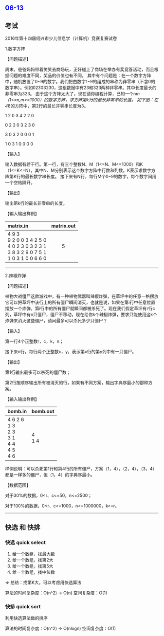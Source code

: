 <h2 style="color:blue">06-13</h2>

## 考试

2016年第十四届绍兴市少儿信息学（计算机）竞赛复赛试卷


1.数字方阵

【问题描述】 

周末，爸爸妈妈带着笑笑去商场玩，正好碰上了商场在举办有奖竞答活动，而且根据问题的难度不同，奖品的价值也有不同。
其中有个问题是：在一个数字方阵中，随机放置了0~9的数字。我们把由数字1~9的组成的串称为非零串（不含0的数字串）。例如02303230，这组数据中有23和323两种非零串。其中长度最长的非零串为323。
由于这个方阵太大了，现在请你编程计算，已知一个n*m（1<=n,m<=1000）的数字方阵，求方阵第k行的最长非零串的长度。
如下图：在4*8的方阵中，第2行的最长非零串长度为3。

1	2	0	3	4	2	2	0

0	2	3	0	3	2	3	0

3	0	3	2	0	0	0	1

1	0	3	1	0	0	0	0

【输入】

输入数据有若干行。第一行，有三个整数N、M（1<=N、M<=1000）和K（1<=K<=N），其中N、M分别表示这个数字方阵中行数和列数。K表示求数字方阵第K行的最长数字串长度。
接下来有N行，每行M个0~9的数字，每个数字间用一个空格隔开。

【输出】

输出第k行的最长非零串的长度。 

【输入输出样例】

|matrix.in |	matrix.out |
| :---- | :----: |
| 4 9 3 <br>9 2 0 0 3 4 2 5 0 <br> 4 0 2 3 0 3 2 3 1 <br> 3 8 3 2 9 0 7 5 1 <br> 1 0 3 1 0 0 6 6 0 |	5

----

2.辣椒炸弹

【问题描述】 

植物大战僵尸这款游戏中，有一种植物武器叫辣椒炸弹，在草坪中的任意一格摆放它可以把草坪中该行上的所有僵尸瞬间消灭，也就是说，如果在第i行中任意位置摆放一个炸弹，第i行中的所有僵尸就瞬间都被杀死了。现在我们假定草坪有r行c列，草坪中有n只僵尸，僵尸不移动，现在给你k个辣椒炸弹，要求只能使用这k个炸弹来消灭这些僵尸，请问最多可以杀死多少只僵尸？

【输入】

第一行4个正整数r，c，k，n；

接下来n行，每行两个正整数x，y，表示第x行的第y列中有一只僵尸。

【输出】 

第1行输出最多可以杀死的僵尸数；

第2行按顺序输出所有被消灭的行，如果有不同方案，输出字典序最小的那种方案。

【输入输出样例】

| bomb.in	| bomb.out |
| :---- | :---- |
|4 6 2 6 <br> 1 3 <br> 2 3 <br> 3 1 <br> 4 4 <br> 4 5 <br> 4 6 | 4 <br> 1 4

样例说明：可以杀死第1行和第4行的所有僵尸，方案（1，4），（2，4），（3，4）都是一样多的僵尸，但（1，4）的字典序最小。

【数据范围】

对于30%的数据，0<r、c<=50，n<=2500；

对于100%的数据，0<r、c<=1000，n<=1000000，k<=r。


----

## 快选 和 快排

### 快选 quick select

1. 给一个数组，找最大数
2. 给一个数组，找第2大
3. 给一个数组，找第5大
4. 给一个数组，找中位数

=> 总结：找第K大，可以考虑用快选算法

算法的时间复杂度：O(n^2) -> O(n)
空间复杂度：O(1)


### 快排 quick sort

利用快选算法做的排序

算法的时间复杂度：O(n^2) -> O(nlogn)
空间复杂度：O(1)
